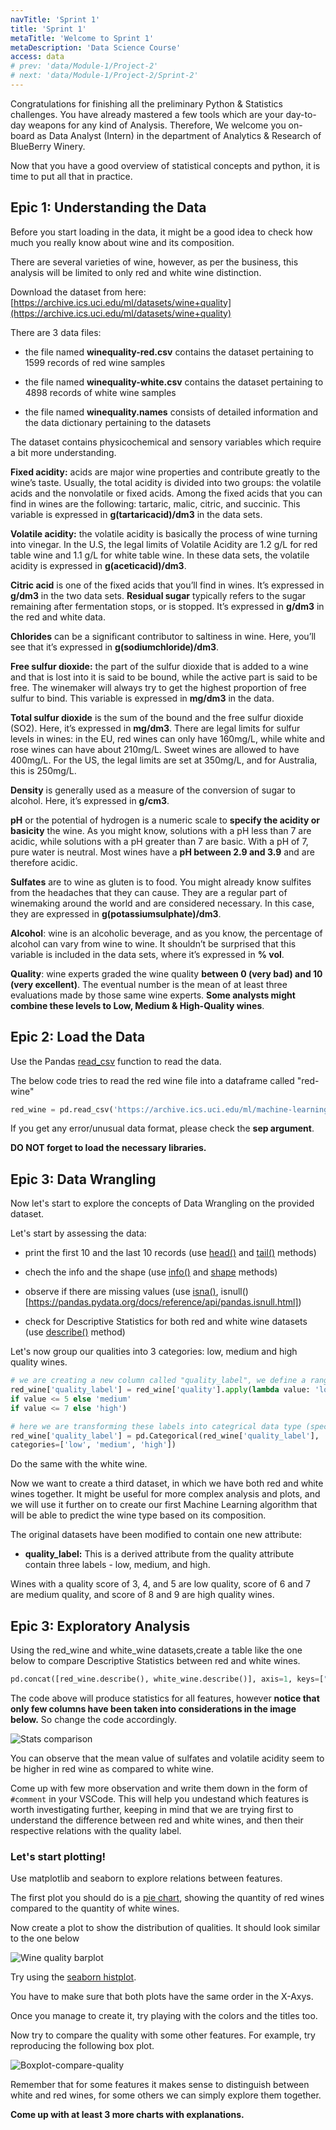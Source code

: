 ```yaml
---
navTitle: 'Sprint 1'
title: 'Sprint 1'
metaTitle: 'Welcome to Sprint 1'
metaDescription: 'Data Science Course'
access: data
# prev: 'data/Module-1/Project-2'
# next: 'data/Module-1/Project-2/Sprint-2'
---
```


Congratulations for finishing all the preliminary Python & Statistics challenges. You have already mastered a few tools which are your day-to-day weapons for any kind of Analysis. Therefore, We welcome you on-board as Data Analyst (Intern) in the department of Analytics & Research of BlueBerry Winery.

Now that you have a good overview of statistical concepts and python, it is time to put all that in practice.

## Epic 1: Understanding the Data

Before you start loading in the data, it might be a good idea to check how much you really know about wine and its composition.

There are several varieties of wine, however, as per the business, this analysis will be limited to only red and white wine distinction.

Download the dataset from here: [https://archive.ics.uci.edu/ml/datasets/wine+quality](https://archive.ics.uci.edu/ml/datasets/wine+quality)

There are 3 data files:

- the file named **winequality-red.csv** contains the dataset pertaining to 1599 records of red wine samples

- the file named **winequality-white.csv** contains the dataset pertaining to 4898 records of white wine samples

- the file named **winequality.names** consists of detailed information and the data dictionary pertaining to the datasets

The dataset contains physicochemical and sensory variables which require a bit more understanding.

**Fixed acidity:** acids are major wine properties and contribute greatly to the wine’s taste. Usually, the total acidity is divided into two groups: the volatile acids and the nonvolatile or fixed acids. Among the fixed acids that you can find in wines are the following: tartaric, malic, citric, and succinic. This variable is expressed in **g(tartaricacid)/dm3** in the data sets.

**Volatile acidity:** the volatile acidity is basically the process of wine turning into vinegar. In the U.S, the legal limits of Volatile Acidity are 1.2 g/L for red table wine and 1.1 g/L for white table wine. In these data sets, the volatile acidity is expressed in **g(aceticacid)/dm3**.

**Citric acid** is one of the fixed acids that you’ll find in wines. It’s expressed in **g/dm3** in the two data sets. **Residual sugar** typically refers to the sugar remaining after fermentation stops, or is stopped. It’s expressed in **g/dm3** in the red and white data.

**Chlorides** can be a significant contributor to saltiness in wine. Here, you’ll see that it’s expressed in **g(sodiumchloride)/dm3**.

**Free sulfur dioxide:** the part of the sulfur dioxide that is added to a wine and that is lost into it is said to be bound, while the active part is said to be free. The winemaker will always try to get the highest proportion of free sulfur to bind. This variable is expressed in **mg/dm3** in the data.

**Total sulfur dioxide** is the sum of the bound and the free sulfur dioxide (SO2). Here, it’s expressed in **mg/dm3**. There are legal limits for sulfur levels in wines: in the EU, red wines can only have 160mg/L, while white and rose wines can have about 210mg/L. Sweet wines are allowed to have 400mg/L. For the US, the legal limits are set at 350mg/L, and for Australia, this is 250mg/L.

**Density** is generally used as a measure of the conversion of sugar to alcohol. Here, it’s expressed in **g/cm3**.

**pH** or the potential of hydrogen is a numeric scale to **specify the acidity or basicity** the wine. As you might know, solutions with a pH less than 7 are acidic, while solutions with a pH greater than 7 are basic. With a pH of 7, pure water is neutral. Most wines have a **pH between 2.9 and 3.9** and are therefore acidic.

**Sulfates** are to wine as gluten is to food. You might already know sulfites from the headaches that they can cause. They are a regular part of winemaking around the world and are considered necessary. In this case, they are expressed in **g(potassiumsulphate)/dm3**.

**Alcohol**: wine is an alcoholic beverage, and as you know, the percentage of alcohol can vary from wine to wine. It shouldn’t be surprised that this variable is included in the data sets, where it’s expressed in **% vol**.

**Quality**: wine experts graded the wine quality **between 0 (very bad) and 10 (very excellent)**. The eventual number is the mean of at least three evaluations made by those same wine experts. **Some analysts might combine these levels to Low, Medium & High-Quality wines**.

## Epic 2: Load the Data

Use the Pandas [read_csv](https://pandas.pydata.org/pandas-docs/stable/reference/api/pandas.read_csv.html) function to read the data.

The below code tries to read the red wine file into a dataframe called "red-wine"

```python
red_wine = pd.read_csv('https://archive.ics.uci.edu/ml/machine-learning-databases/wine-quality/winequality-red.csv')
```

If you get any error/unusual data format, please check the **sep argument**.

**DO NOT forget to load the necessary libraries.**

## Epic 3: Data Wrangling

Now let's start to explore the concepts of Data Wrangling on the provided dataset.

Let's start by assessing the data:

- print the first 10 and the last 10 records (use [head()](https://pandas.pydata.org/pandas-docs/stable/reference/api/pandas.DataFrame.head.html) and [tail()](https://pandas.pydata.org/pandas-docs/stable/reference/api/pandas.DataFrame.tail.html?highlight=tail#pandas.DataFrame.tail) methods)

- chech the info and the shape (use [info()](https://pandas.pydata.org/pandas-docs/stable/reference/api/pandas.DataFrame.info.html) and [shape](https://pandas.pydata.org/pandas-docs/stable/reference/api/pandas.DataFrame.shape.html) methods)

- observe if there are missing values (use [isna()](https://pandas.pydata.org/docs/reference/api/pandas.DataFrame.isna.html), isnull()[https://pandas.pydata.org/docs/reference/api/pandas.isnull.html])

- check for Descriptive Statistics for both red and white wine datasets (use [describe()](https://pandas.pydata.org/pandas-docs/stable/reference/api/pandas.DataFrame.describe.html) method)

Let's now group our qualities into 3 categories: low, medium and high quality wines.

```python
# we are creating a new column called "quality_label", we define a range and associate that range with a label
red_wine['quality_label'] = red_wine['quality'].apply(lambda value: 'low'
if value <= 5 else 'medium'
if value <= 7 else 'high')

# here we are transforming these labels into categrical data type (specific to pandas) instead of simple string
red_wine['quality_label'] = pd.Categorical(red_wine['quality_label'],
categories=['low', 'medium', 'high'])
```

Do the same with the white wine.

Now we want to create a third dataset, in which we have both red and white wines together. It might be useful for more complex analysis and plots, and we will use it further on to create our first Machine Learning algorithm that will be able to predict the wine type based on its composition.

<!-- Let's start by labelling each dataset with its wine type. -->

<!-- ```python
red_wine['wine_type'] = 'red'
```

Do the same for white wines.

Then combine the two datasets into one: **wines**.

```python
wines = pd.concat([red_wine, white_wine])

# re-shuffle records just to randomize data points
wines = wines.sample(frac=1, random_state=42).reset_index(drop=True)
``` -->

The original datasets have been modified to contain one new attribute:

<!--
- **wine_type:** since originally there were two datasets for red and white wine and after combining them the dataset contains this extra column to identify wine type. One of the predictive models can be built to predict the type of wine by looking at the other 12 attributes. -->

- **quality_label:** This is a derived attribute from the quality attribute contain three labels - low, medium, and high.

Wines with a quality score of 3, 4, and 5 are low quality, score of 6 and 7 are medium quality, and score of 8 and 9 are high quality wines.

<!--
Now we have 3 dataset we can work with. Sometimes it will be easier to use the red and white divided, some other times instead it will be better to use the combined dataset. -->

## Epic 3: Exploratory Analysis

Using the red_wine and white_wine datasets,create a table like the one below to compare Descriptive Statistics between red and white wines.

```python
pd.concat([red_wine.describe(), white_wine.describe()], axis=1, keys=["Red Wines Stats", "White Wines Stats"])
```

The code above will produce statistics for all features, however **notice that only few columns have been taken into considerations in the image below.** So change the code accordingly.

![Stats comparison](staticAsset/data/Module-1/Project-2/stat_comp.jpg)

You can observe that the mean value of sulfates and volatile acidity seem to be higher in red wine as compared to white wine.

Come up with few more observation and write them down in the form of `#comment` in your VSCode. This will help you undestand which features is worth investigating further, keeping in mind that we are trying first to understand the difference between red and white wines, and then their respective relations with the quality label.

### Let's start plotting!

Use matplotlib and seaborn to explore relations between features.

The first plot you should do is a [pie chart](https://matplotlib.org/3.1.1/gallery/pie_and_polar_charts/pie_features.html#sphx-glr-gallery-pie-and-polar-charts-pie-features-py), showing the quantity of red wines compared to the quantity of white wines.

Now create a plot to show the distribution of qualities. It should look similar to the one below

![Wine quality barplot](staticAsset/data/Module-1/Project-2/wine-quality-barplot.png)

Try using the [seaborn histplot](https://seaborn.pydata.org/generated/seaborn.histplot.html).

You have to make sure that both plots have the same order in the X-Axys.

<!-- Matplotlib doesn't offer us the option of ordering the labels on the X-Axys when using the hist() method. Therefore we will use a bar() method (it will create a bar plot, instead of a histogram). -->

<!-- The easiest way is to create 2 new dataframes (one for the red and one for the white), where we group only the informations we need for the plot. Try to make them look like this one

![Wine quality dataframe](staticAsset/data/Module-1/Project-2/dataframe-wines-quality.jpg)

Here you can find the documentation for the barplot in matplotlib: [https://matplotlib.org/stable/api/\_as_gen/matplotlib.axes.Axes.bar.html?highlight=bar#examples-using-matplotlib-axes-axes-bar](https://matplotlib.org/stable/api/_as_gen/matplotlib.axes.Axes.bar.html?highlight=bar#examples-using-matplotlib-axes-axes-bar) -->

Once you manage to create it, try playing with the colors and the titles too.

Now try to compare the quality with some other features. For example, try reproducing the following box plot.

![Boxplot-compare-quality](staticAsset/data/Module-1/Project-2/boxplot-compare-quality.jpg)

Remember that for some features it makes sense to distinguish between white and red wines, for some others we can simply explore them together.

**Come up with at least 3 more charts with explanations.**
